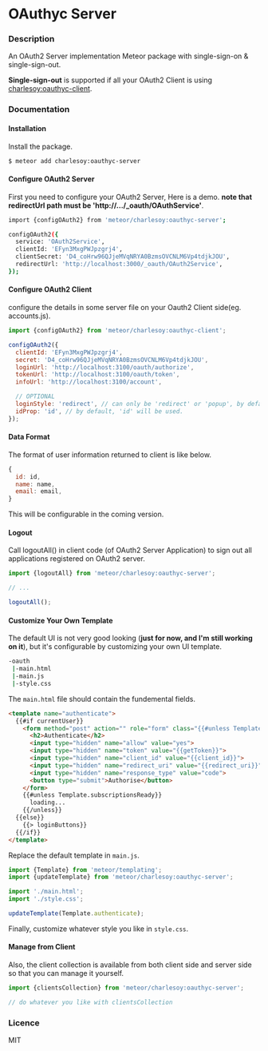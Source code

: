 # OAuthyc Server

### Description

An OAuth2 Server implementation Meteor package with single-sign-on & single-sign-out.

**Single-sign-out** is supported if all your OAuth2 Client is using [charlesoy:oauthyc-client][1].

### Documentation

#### Installation

Install the package.

```bash
$ meteor add charlesoy:oauthyc-server
```

#### Configure OAuth2 Server

First you need to configure your OAuth2 Server, Here is a demo. **note that redirectUrl path must be 'http<span></span>://.../_oauth/OAuthService'**.

```bash
import {configOAuth2} from 'meteor/charlesoy:oauthyc-server';

configOAuth2({
  service: 'OAuth2Service',
  clientId: 'EFyn3MxgPWJpzgrj4',
  clientSecret: 'D4_coHrw96QJjeMVqNRYA0BzmsOVCNLM6Vp4tdjkJOU',
  redirectUrl: 'http://localhost:3000/_oauth/OAuth2Service',
});
```

#### Configure OAuth2 Client

configure the details in some server file on your Oauth2 Client side(eg. accounts.js).

```javascript
import {configOAuth2} from 'meteor/charlesoy:oauthyc-client';

configOAuth2({
  clientId: 'EFyn3MxgPWJpzgrj4',
  secret: 'D4_coHrw96QJjeMVqNRYA0BzmsOVCNLM6Vp4tdjkJOU',
  loginUrl: 'http://localhost:3100/oauth/authorize',
  tokenUrl: 'http://localhost:3100/oauth/token',
  infoUrl: 'http://localhost:3100/account',

  // OPTIONAL
  loginStyle: 'redirect', // can only be 'redirect' or 'popup', by default, it's 'redirect'.
  idProp: 'id', // by default, 'id' will be used.
});
```

#### Data Format

The format of user information returned to client is like below.

```javascript
{
  id: id,
  name: name,
  email: email,
}
```

This will be configurable in the coming version.

#### Logout

Call logoutAll() in client code (of OAuth2 Server Application) to sign out all applications registered on OAuth2 server.

```javascript
import {logoutAll} from 'meteor/charlesoy:oauthyc-server'; 

// ...

logoutAll();
```

#### Customize Your Own Template

The default UI is not very good looking (**just for now, and I'm still working on it**), but it's configurable by customizing your own UI template.

```bash
-oauth
 |-main.html
 |-main.js
 |-style.css
```

The ```main.html``` file should contain the fundemental fields.

```html
<template name="authenticate">
  {{#if currentUser}}
    <form method="post" action="" role="form" class="{{#unless Template.subscriptionsReady}}hidden{{/unless}}">
      <h2>Authenticate</h2>
      <input type="hidden" name="allow" value="yes">
      <input type="hidden" name="token" value="{{getToken}}">
      <input type="hidden" name="client_id" value="{{client_id}}">
      <input type="hidden" name="redirect_uri" value="{{redirect_uri}}">
      <input type="hidden" name="response_type" value="code">
      <button type="submit">Authorise</button>
    </form>
    {{#unless Template.subscriptionsReady}}
      loading...
    {{/unless}}
  {{else}}
    {{> loginButtons}}
  {{/if}}
</template>
```

Replace the default template in ```main.js```.

```javascript
import {Template} from 'meteor/templating';
import {updateTemplate} from 'meteor/charlesoy:oauthyc-server';

import './main.html';
import './style.css';

updateTemplate(Template.authenticate);
```

Finally, customize whatever style you like in ```style.css```.

#### Manage from Client

Also, the client collection is available from both client side and server side so that you can manage it yourself.

```javascript
import {clientsCollection} from 'meteor/charlesoy:oauthyc-server';

// do whatever you like with clientsCollection
```

### Licence

MIT

[1]: https://atmospherejs.com/charlesoy/oauthyc-client